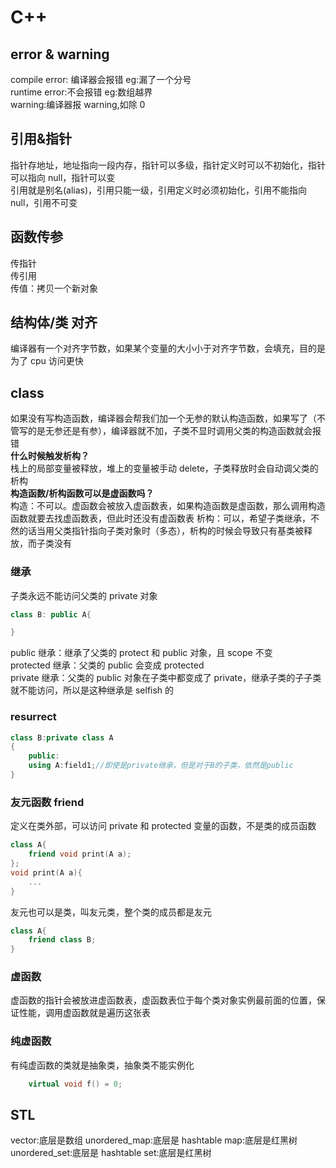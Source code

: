 # C++

## error & warning

compile error: 编译器会报错 eg:漏了一个分号  
runtime error:不会报错 eg:数组越界  
warning:编译器报 warning,如除 0

## 引用&指针

指针存地址，地址指向一段内存，指针可以多级，指针定义时可以不初始化，指针可以指向 null，指针可以变  
引用就是别名(alias)，引用只能一级，引用定义时必须初始化，引用不能指向 null，引用不可变

## 函数传参

传指针  
传引用  
传值：拷贝一个新对象

## 结构体/类 对齐

编译器有一个对齐字节数，如果某个变量的大小小于对齐字节数，会填充，目的是为了 cpu 访问更快

## class

如果没有写构造函数，编译器会帮我们加一个无参的默认构造函数，如果写了（不管写的是无参还是有参），编译器就不加，子类不显时调用父类的构造函数就会报错  
**什么时候触发析构？**  
栈上的局部变量被释放，堆上的变量被手动 delete，子类释放时会自动调父类的析构  
**构造函数/析构函数可以是虚函数吗？**  
构造：不可以。虚函数会被放入虚函数表，如果构造函数是虚函数，那么调用构造函数就要去找虚函数表，但此时还没有虚函数表
析构：可以，希望子类继承，不然的话当用父类指针指向子类对象时（多态），析构的时候会导致只有基类被释放，而子类没有

### 继承

子类永远不能访问父类的 private 对象

```c++
class B: public A{

}
```

public 继承：继承了父类的 protect 和 public 对象，且 scope 不变  
protected 继承：父类的 public 会变成 protected  
private 继承：父类的 public 对象在子类中都变成了 private，继承子类的子子类就不能访问，所以是这种继承是 selfish 的

### resurrect

```c++
class B:private class A
{
    public:
    using A:field1;//即使是private继承，但是对于B的子类，依然是public
}
```

### 友元函数 friend

定义在类外部，可以访问 private 和 protected 变量的函数，不是类的成员函数

```c++
class A{
    friend void print(A a);
};
void print(A a){
    ...
}
```

友元也可以是类，叫友元类，整个类的成员都是友元

```c++
class A{
    friend class B;
}
```

### 虚函数

虚函数的指针会被放进虚函数表，虚函数表位于每个类对象实例最前面的位置，保证性能，调用虚函数就是遍历这张表

### 纯虚函数

有纯虚函数的类就是抽象类，抽象类不能实例化

```c++
    virtual void f() = 0;
```

## STL

vector:底层是数组
unordered_map:底层是 hashtable
map:底层是红黑树
unordered_set:底层是 hashtable
set:底层是红黑树
